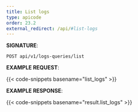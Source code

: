 ```yaml
---
title: List logs
type: apicode
order: 23.2
external_redirect: /api/#list-logs
---
```


**SIGNATURE**:

`POST api/v1/logs-queries/list`

**EXAMPLE REQUEST**:

{{< code-snippets basename="list_logs" >}}

**EXAMPLE RESPONSE**:

{{< code-snippets basename="result.list_logs" >}}
